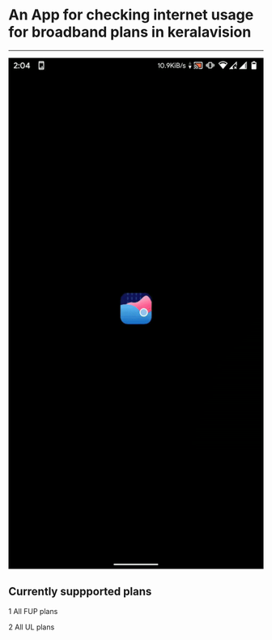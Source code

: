 # An App for checking internet usage for broadband plans in keralavision

---

<img src="https://github.com/richardjoy530/Broadband/blob/master/example.gif?raw=true" alt="example"/>

## Currently suppported plans

<p>1 All FUP plans </p>
<p>2 All UL plans </p>
